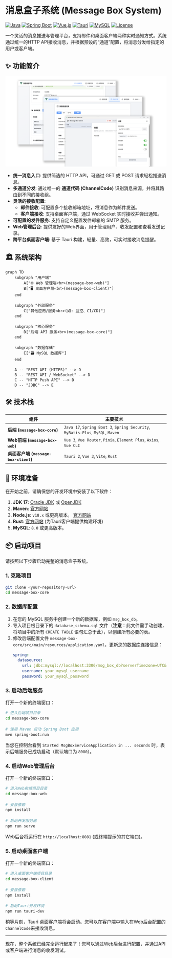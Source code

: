 # 消息盒子系统 (Message Box System)

[![Java](https://img.shields.io/badge/Java-17-blue.svg?style=flat-square&logo=openjdk)](https://www.java.com)
[![Spring Boot](https://img.shields.io/badge/Spring%20Boot-3.x-green.svg?style=flat-square&logo=spring)](https://spring.io/projects/spring-boot)
[![Vue.js](https://img.shields.io/badge/Vue.js-3.x-4FC08D.svg?style=flat-square&logo=vue.js)](https://vuejs.org/)
[![Tauri](https://img.shields.io/badge/Tauri-v2-FFC01C?style=flat-square&logo=tauri)](https://tauri.app/)
[![MySQL](https://img.shields.io/badge/MySQL-8.0-4479A1.svg?style=flat-square&logo=mysql)](https://www.mysql.com/)
[![License](https://img.shields.io/badge/license-MIT-blue.svg?style=flat-square)](LICENSE)

一个灵活的消息推送与管理平台，支持邮件和桌面客户端两种实时通知方式。系统通过统一的HTTP API接收消息，并根据预设的“通道”配置，将消息分发给指定的用户或客户端。

## ✨ 功能简介

![img.png](https://github.com/noNu1L/message-box-system/blob/master/document/images/v0.1.0.png?raw=true)

- **统一消息入口**: 提供简洁的 HTTP API，可通过 GET 或 POST 请求轻松推送消息。
- **多通道分发**: 通过唯一的 **通道代码 (ChannelCode)** 识别消息来源，并将其路由到不同的接收组。
- **灵活的接收配置**:
  - **邮件接收**: 可配置多个接收邮箱地址，将消息作为邮件发送。
  - **客户端接收**: 支持桌面客户端，通过 WebSocket 实时接收并弹出通知。
- **可配置的发件服务**: 支持自定义配置发件邮箱的 SMTP 服务。
- **Web管理后台**: 提供友好的Web界面，用于管理用户、收发配置和查看发送记录。
- **跨平台桌面客户端**: 基于 Tauri 构建，轻量、高效，可实时接收消息提醒。

## 🏛️ 系统架构

```mermaid
graph TD
    subgraph "用户端"
        A["🌐 Web 管理端<br>(message-box-web)"]
        B["🖥️ 桌面客户端<br>(message-box-client)"]
    end

    subgraph "外部服务"
        C["其他应用/服务<br>(如: 监控、CI/CD)"]
    end

    subgraph "核心服务"
        D["后端 API 服务<br>(message-box-core)"]
    end

    subgraph "数据存储"
        E["🗃️ MySQL 数据库"]
    end

    A -- "REST API (HTTPS)" --> D
    B -- "REST API / WebSocket" --> D
    C -- "HTTP Push API" --> D
    D -- "JDBC" --> E
```

## 🛠️ 技术栈

| 组件                  | 主要技术                                                                           |
| --------------------- | ---------------------------------------------------------------------------------- |
| **后端 (`message-box-core`)**    | `Java 17`, `Spring Boot 3`, `Spring Security`, `MyBatis-Plus`, `MySQL`, `Maven`      |
| **Web前端 (`message-box-web`)**  | `Vue 3`, `Vue Router`, `Pinia`, `Element Plus`, `Axios`, `Vue CLI`               |
| **桌面客户端 (`message-box-client`)** | `Tauri 2`, `Vue 3`, `Vite`, `Rust`                                                 |

## 🚀 环境准备

在开始之前，请确保您的开发环境中安装了以下软件：

1.  **JDK 17**: [Oracle JDK](https://www.oracle.com/java/technologies/javase/jdk17-archive-downloads.html) 或 [OpenJDK](https://openjdk.java.net/projects/jdk/17/)
2.  **Maven**: [官方网站](https://maven.apache.org/download.cgi)
3.  **Node.js**: `v18.x` 或更高版本。 [官方网站](https://nodejs.org/)
4.  **Rust**: [官方网站](https://www.rust-lang.org/tools/install) (为Tauri客户端提供构建环境)
5.  **MySQL**: `8.0` 或更高版本。

## 📦 启动项目

请按照以下步骤启动完整的消息盒子系统。

### 1. 克隆项目

```bash
git clone <your-repository-url>
cd message-box-core
```

### 2. 数据库配置

1.  在您的 MySQL 服务中创建一个新的数据库，例如 `msg_box_db`。
2.  导入项目根目录下的 `database_schema.sql` 文件（**注意**：此文件需手动创建，将项目中的所有 `CREATE TABLE` 语句汇总于此），以创建所有必要的表。
3.  修改后端配置文件 `message-box-core/src/main/resources/application.yaml`，更新您的数据库连接信息：
    ```yaml
    spring:
      datasource:
        url: jdbc:mysql://localhost:3306/msg_box_db?serverTimezone=UTC&useUnicode=true&characterEncoding=utf-8
        username: your_mysql_username
        password: your_mysql_password
    ```

### 3. 启动后端服务

打开一个新的终端窗口：

```bash
# 进入后端项目目录
cd message-box-core

# 使用 Maven 启动 Spring Boot 应用
mvn spring-boot:run
```

当您在控制台看到 `Started MsgBoxServiceApplication in ... seconds` 时，表示后端服务已成功启动（默认端口为 `8080`）。

### 4. 启动Web管理后台

打开一个新的终端窗口：

```bash
# 进入Web前端项目目录
cd message-box-web

# 安装依赖
npm install

# 启动开发服务器
npm run serve
```

Web后台将运行在 `http://localhost:8081` (或终端提示的其它端口)。

### 5. 启动桌面客户端

打开一个新的终端窗口：

```bash
# 进入桌面客户端项目目录
cd message-box-client

# 安装依赖
npm install

# 启动Tauri开发环境
npm run tauri-dev
```

稍等片刻，Tauri 桌面客户端将会启动。您可以在客户端中输入在Web后台配置的`ChannelCode`来接收消息。

---

现在，整个系统已经完全运行起来了！您可以通过Web后台进行配置，并通过API或客户端进行消息的收发测试。 